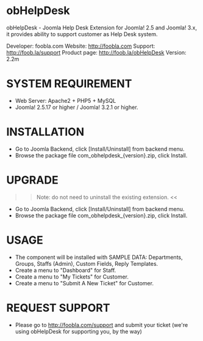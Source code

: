 obHelpDesk
==========

obHelpDesk - Joomla Help Desk Extension for Joomla! 2.5 and Joomla! 3.x, it provides ability to support customer as Help Desk system.

Developer:		foobla.com
Website: 		http://foobla.com
Support: 		http://foob.la/support
Product page:	http://foob.la/obHelpDesk
Version: 		2.2m

SYSTEM REQUIREMENT
==========
- Web Server: Apache2 + PHP5 + MySQL
- Joomla! 2.5.17 or higher / Joomla! 3.2.1 or higher.

INSTALLATION
==========
- Go to Joomla Backend, click [Install/Uninstall] from backend menu.
- Browse the package file com_obhelpdesk_{version}.zip, click Install.

UPGRADE
==========
>> Note: do not need to uninstall the existing extension. <<
- Go to Joomla Backend, click [Install/Uninstall] from backend menu.
- Browse the package file com_obhelpdesk_{version}.zip, click Install.

USAGE
==========
- The component will be installed with SAMPLE DATA: Departments, Groups, Staffs (Admin), Custom Fields, Reply Templates.
- Create a menu to "Dashboard" for Staff.
- Create a menu to "My Tickets" for Customer.
- Create a menu to "Submit A New Ticket" for Customer.

REQUEST SUPPORT
==========
- Please go to http://foobla.com/support and submit your ticket (we're using obHelpDesk for supporting you, by the way)